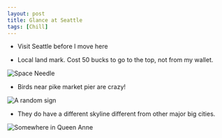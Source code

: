 ```yaml
---
layout: post
title: Glance at Seattle
tags: [Chill]
---
```


- Visit Seattle before I move here

- Local land mark. Cost 50 bucks to go to the top, not from my wallet.

<img src="/images/2022-02-06/img1.jpg" alt="Space Needle" />

- Birds near pike market pier are crazy!

<img src="/images/2022-02-06/img2.jpg" alt="A random sign" />

- They do have a different skyline different from other major big cities.

<img src="/images/2022-02-06/img3.jpg" alt="Somewhere in Queen Anne" />